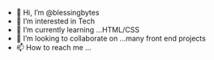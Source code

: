 - 👋 Hi, I’m @blessingbytes
- 👀 I’m interested in Tech 
- 🌱 I’m currently learning ...HTML/CSS
- 💞️ I’m looking to collaborate on ...many front end projects
- 📫 How to reach me ...

<!---
blessingbytes/blessingbytes is a ✨ special ✨ repository because its `README.md` (this file) appears on your GitHub profile.
You can click the Preview link to take a look at your changes.
--->
